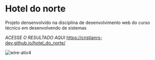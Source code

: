 # Hotel do norte #

Projeto densenvolvido na disciplina de desenvolvimento web do curso técnico
em desenvolvendo de sistemas

*ACESSE O RESULTADO AQUI* https://cristianrs-dev.github.io/hotel_do_norte/

 ![wire-ativ4](https://github.com/eclipseCJP/Hotel-do-norte/assets/58758617/97d26570-da0d-4b82-86b8-5027b863e148)
